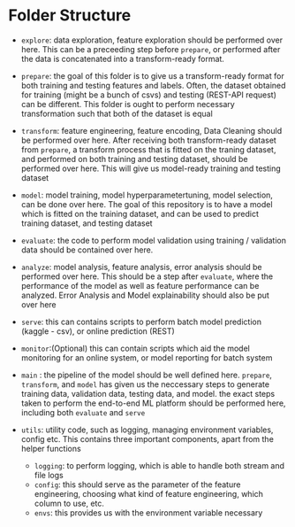 # Folder Structure

- `explore`: data exploration, feature exploration should be performed over here. This can be a preceeding step 
before `prepare`, or performed after the data is concatenated into a transform-ready format. 

- `prepare`: the goal of this folder is to give us a transform-ready format for both training and testing features and labels.
Often, the dataset obtained for training (might be a bunch of csvs) and testing (REST-API request) can be different. This 
folder is ought to perform necessary transformation such that both of the dataset is equal

- `transform`: feature engineering, feature encoding, Data Cleaning should be performed over here. After receiving both transform-ready dataset from `prepare`,
a transform process that is fitted on the traning dataset, and performed on both training and testing dataset, should be performed over here. This will give us model-ready training and testing dataset

- `model`: model training, model hyperparametertuning, model selection, can be done over here. 
The goal of this repository is to have a model which is fitted on the training dataset, and can be used to predict
training dataset, and testing dataset

- `evaluate`: the code to perform model validation using training / validation data should be contained over here.

- `analyze`: model analysis, feature analysis, error analysis should be performed over here. 
This should be a step after `evaluate`, where the performance of the model as well as feature performance can be 
analyzed. Error Analysis and Model explainability should also be put over here

- `serve`: this can contains scripts to perform batch model prediction (kaggle - csv), or online prediction (REST)

- `monitor`:(Optional) this can contain scripts which aid the model monitoring for an online system, or model reporting for batch system

- `main` : the pipeline of the model should be well defined here. `prepare`, `transform`, 
and `model` has given us the neccessary steps to generate training data, validation data, testing data, and model.
the exact steps taken to perform the end-to-end ML platform should be performed here, including both `evaluate` and `serve`

- `utils`: utility code, such as logging, managing environment variables, config etc. This contains three important components, apart from the helper functions
  - `logging`: to perform logging, which is able to handle both stream and file logs
  - `config`: this should serve as the parameter of the feature engineering, choosing what kind of feature engineering, which column to use, etc. 
  - `envs`: this provides us with the environment variable necessary
